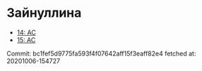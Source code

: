 # Зайнуллина
- [14: AC](14.md)
- [15: AC](15.md)

Commit: bc1fef5d9775fa593f4f07642aff15f3eaff82e4
 fetched at: 20201006-154727
